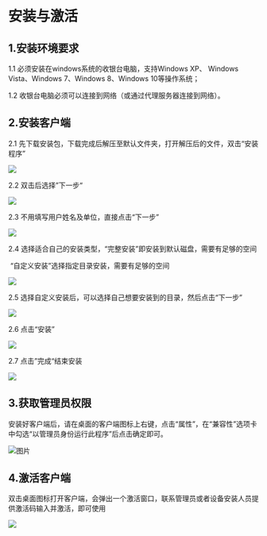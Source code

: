 # 安装与激活

## 1.安装环境要求

1.1 必须安装在windows系统的收银台电脑，支持Windows XP、 Windows Vista、Windows 7、Windows 8、Windows 10等操作系统；

1.2 收银台电脑必须可以连接到网络（或通过代理服务器连接到网络）。

## 2.安装客户端

2.1 先下载安装包，下载完成后解压至默认文件夹，打开解压后的文件，双击“安装程序”

![](/assets/2342import.png)

2.2 双击后选择”下一步“

![](/assets/im2343port.png)

2.3 不用填写用户姓名及单位，直接点击“下一步”

![](/assets/install1.png)

2.4 选择适合自己的安装类型，“完整安装”即安装到默认磁盘，需要有足够的空间

​                                                      “自定义安装”选择指定目录安装，需要有足够的空间

![](/assets/install2.png)

2.5 选择自定义安装后，可以选择自己想要安装到的目录，然后点击“下一步”

![](/assets/i2341mport.png)

2.6 点击“安装”

![](/assets/imp787ort.png)



2.7 点击”完成“结束安装

![](/assets/install3.png)

## 3.获取管理员权限

安装好客户端后，请在桌面的客户端图标上右键，点击“属性”，在“兼容性”选项卡中勾选“以管理员身份运行此程序”后点击确定即可。

![图片](/img/a005.png)



## 4.激活客户端

 双击桌面图标打开客户端，会弹出一个激活窗口，联系管理员或者设备安装人员提供激活码输入并激活，即可使用

![](/assets/143ort.png)

